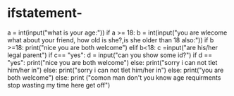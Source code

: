 # ifstatement-
a = int(input("what is your age:"))
if a >= 18:
    b = int(input("you are wlecome what about your friend, how old is she?,is she older than 18 also:"))
    if b >=18:
        print("nice you are both welcome")
    elif b<18:
        c =input("are his/her legal parent")
        if c== "yes":
            d = input("can you show some id?")
            if d == "yes":
                print("nice you are both welcome")
            else:
                print("sorry i can not tlet him/her in")
        else: 
            print("sorry i can not tlet him/her in")
    else:
        print("you are both welcome")
else:
    print ("comon man don't you know age requirments stop wasting my time here get off")
